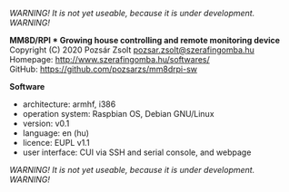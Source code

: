 *WARNING! It is not yet useable, because it is under development. WARNING!*  

**MM8D/RPI * Growing house controlling and remote monitoring device**  
Copyright (C) 2020 Pozsár Zsolt <pozsar.zsolt@szerafingomba.hu>  
Homepage: <http://www.szerafingomba.hu/softwares/>  
GitHub: <https://github.com/pozsarzs/mm8drpi-sw>

**Software**

 - architecture:       armhf, i386
 - operation system:   Raspbian OS, Debian GNU/Linux
 - version:            v0.1
 - language:           en (hu)
 - licence:            EUPL v1.1
 - user interface:     CUI via SSH and serial console, and webpage

*WARNING! It is not yet useable, because it is under development. WARNING!*  
